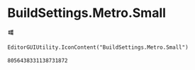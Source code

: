 # BuildSettings.Metro.Small
![](/img/BuildSettings.Metro.Small.png)

``` CSharp
EditorGUIUtility.IconContent("BuildSettings.Metro.Small")
```
```
8056438331138731872
```
